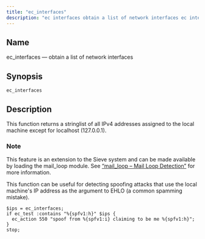 ```yaml
---
title: "ec_interfaces"
description: "ec interfaces obtain a list of network interfaces ec interfaces This function returns a stringlist of all I Pv 4 addresses assigned to the local machine except for localhost 127 0 0 1 This feature is an extension to the Sieve system and can be made available by loading the..."
---
```


<a name="sieve.ref.ec_interfaces"></a> 
## Name

ec_interfaces — obtain a list of network interfaces

## Synopsis

`ec_interfaces`

<a name="idp29952304"></a> 
## Description

This function returns a stringlist of all IPv4 addresses assigned to the local machine except for localhost (127.0.0.1).

### Note

This feature is an extension to the Sieve system and can be made available by loading the mail_loop module. See [“mail_loop – Mail Loop Detection”](/momentum/3/3-reference/3-reference-modules-mail-loop) for more information.

This function can be useful for detecting spoofing attacks that use the local machine's IP address as the argument to EHLO (a common spamming mistake).

<a name="example.ec_interfaces"></a> 


```
$ips = ec_interfaces;
if ec_test :contains "%{spfv1:h}" $ips {
  ec_action 550 "spoof from %{spfv1:i} claiming to be me %{spfv1:h}";
}
stop;
```